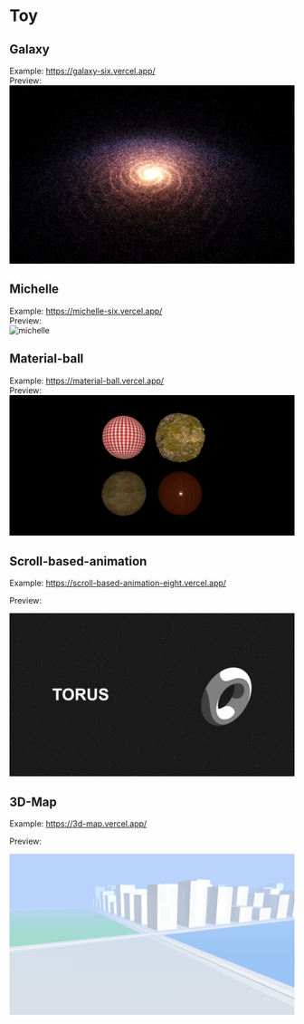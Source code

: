 # Toy
## Galaxy
Example: https://galaxy-six.vercel.app/  
Preview:  
![Galaxy](image-hosting/galaxy.png)  

## Michelle
Example: https://michelle-six.vercel.app/  
Preview:  
![michelle](image-hosting/michelle.png)  

## Material-ball
Example: https://material-ball.vercel.app/  
Preview:  
![material-ball](image-hosting/material-ball.png)  

## Scroll-based-animation

Example: https://scroll-based-animation-eight.vercel.app/  

Preview:  

![scroll-based-animation](image-hosting/scroll-based-animation.png)

## 3D-Map

Example: https://3d-map.vercel.app/  

Preview:  

![3d-map](image-hosting/3d-map.png)

